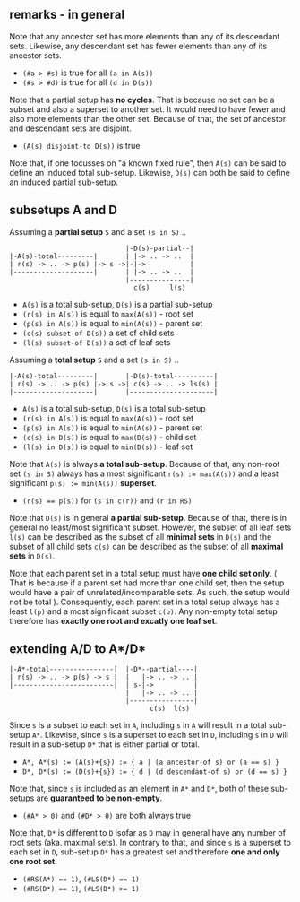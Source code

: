 
<!-- ======================================================================= -->
## remarks - in general

Note that any ancestor set has more elements than any of its descendant sets.
Likewise, any descendant set has fewer elements than any of its ancestor sets.

* `(#a > #s)` is true for all `(a in A(s))`
* `(#s > #d)` is true for all `(d in D(s))`

Note that a partial setup has **no cycles**. That is because no set can be a
subset and also a superset to another set. It would need to have fewer and also
more elements than the other set. Because of that, the set of ancestor and
descendant sets are disjoint.

* `(A(s) disjoint-to D(s))` is true

Note that, if one focusses on "a known fixed rule", then `A(s)` can be said
to define an induced total sub-setup. Likewise, `D(s)` can both be said to
define an induced partial sub-setup.

<!-- ======================================================================= -->
## subsetups A and D

Assuming a **partial setup** `S` and a set `(s in S)` ..

```
                             |-D(s)-partial--|
|-A(s)-total---------|       | |-> .. -> ..  |
| r(s) -> .. -> p(s) |-> s ->|-|->           |
|--------------------|       | |-> .. -> ..  |
                             |---------------|
                               c(s)     l(s)
```

* `A(s)` is a total sub-setup, `D(s)` is a partial sub-setup
* `(r(s) in A(s))` is equal to `max(A(s))` - root set
* `(p(s) in A(s))` is equal to `min(A(s))` - parent set
* `(c(s) subset-of D(s))` a set of child sets
* `(l(s) subset-of D(s))` a set of leaf sets

Assuming a **total setup** `S` and a set `(s in S)` ..

```
|-A(s)-total---------|       |-D(s)-total----------|
| r(s) -> .. -> p(s) |-> s ->| c(s) -> .. -> ls(s) |
|--------------------|       |---------------------|
```

* `A(s)` is a total sub-setup, `D(s)` is a total sub-setup
* `(r(s) in A(s))` is equal to `max(A(s))` - root set
* `(p(s) in A(s))` is equal to `min(A(s))` - parent set
* `(c(s) in D(s))` is equal to `max(D(s))` - child set
* `(l(s) in D(s))` is equal to `min(D(s))` - leaf set

Note that `A(s)` is always **a total sub-setup**. Because of that, any non-root
set `(s in S)` always has a most significant `r(s) := max(A(s))` and a least
significant `p(s) := min(A(s))` **superset**.

* `(r(s) == p(s))` for `(s in c(r))` and `(r in RS)`

Note that `D(s)` is in general **a partial sub-setup**. Because of that, there
is in general no least/most significant subset. However, the subset of all leaf
sets `l(s)` can be described as the subset of all **minimal sets** in `D(s)`
and the subset of all child sets `c(s)` can be described as the subset of all
**maximal sets** in `D(s)`.

Note that each parent set in a total setup must have **one child set only**.
( That is because if a parent set had more than one child set, then the setup
would have a pair of unrelated/incomparable sets. As such, the setup would not
be total ). Consequently, each parent set in a total setup always has a least
`l(p)` and a most significant subset `c(p)`. Any non-empty total setup therefore
has **exactly one root and excatly one leaf set**.

<!-- ======================================================================= -->
## extending A/D to A*/D*

```
|-A*-total----------------|  |-D*--partial----|
| r(s) -> .. -> p(s) -> s |  |   |-> .. -> .. |
|-------------------------|  | s-|->          |
                             |   |-> .. -> .. |
                             |----------------|
                                   c(s)  l(s)
```

Since `s` is a subset to each set in `A`, including `s` in `A` will result
in a total sub-setup `A*`. Likewise, since `s` is a superset to each set
in `D`, including `s` in `D` will result in a sub-setup `D*` that is either
partial or total.

* `A*, A*(s) := (A(s)+{s}) := { a | (a ancestor-of s) or (a == s) }`
* `D*, D*(s) := (D(s)+{s}) := { d | (d descendant-of s) or (d == s) }`

Note that, since `s` is included as an element in `A*` and `D*`, both of these
sub-setups are **guaranteed to be non-empty**.

* `(#A* > 0)` and `(#D* > 0)` are both always true

Note that, `D*` is different to `D` isofar as `D` may in general have any
number of root sets (aka. maximal sets). In contrary to that, and since
`s` is a superset to each set in `D`, sub-setup `D*` has a greatest
set and therefore **one and only one root set**.

* `(#RS(A*) == 1)`, `(#LS(D*) == 1)`
* `(#RS(D*) == 1)`, `(#LS(D*) >= 1)`
